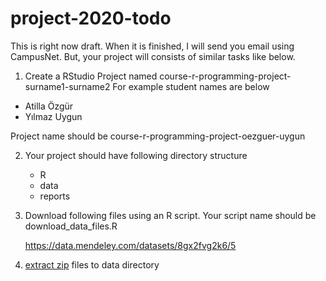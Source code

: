 # project-2020-todo

This is right now draft.
When it is finished, I will send you email using CampusNet.
But, your project will consists of similar tasks like below.



1. Create a RStudio Project named course-r-programming-project-surname1-surname2
For example student names are below
- Atilla Özgür
- Yılmaz Uygun

Project name should be course-r-programming-project-oezguer-uygun

2. Your project should have following directory structure

	- R
	- data
	- reports

3. Download following files using an R script. 
Your script name should be download_data_files.R

	https://data.mendeley.com/datasets/8gx2fvg2k6/5

4. [extract zip](https://www.rdocumentation.org/packages/utils/versions/3.6.2/topics/unzip) files to data directory


